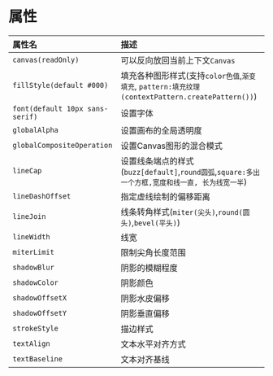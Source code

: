 # 属性

属性名|描述|
|:----|:----|
`canvas(readOnly)`|可以反向放回当前上下文`Canvas`
`fillStyle(default #000)`| 填充各种图形样式(支持`color色值`,`渐变填充`, `pattern:填充纹理(contextPattern.createPattern())`)
`font(default 10px sans-serif)`| 设置字体
`globalAlpha`|设置画布的全局透明度
`globalCompositeOperation`| 设置Canvas图形的混合模式
`lineCap`| 设置线条端点的样式(`buzz[default]`,`round圆弧`,`square:多出一个方框,宽度和线一直, 长为线宽一半`)
`lineDashOffset` | 指定虚线绘制的偏移距离
`lineJoin` | 线条转角样式(`miter(尖头)`,`round(圆头)`,`bevel(平头)`)
`lineWidth` | 线宽
`miterLimit` | 限制尖角长度范围
`shadowBlur` | 阴影的模糊程度
`shadowColor`| 阴影颜色
`shadowOffsetX` | 阴影水皮偏移
`shadowOffsetY` | 阴影垂直偏移
`strokeStyle` | 描边样式
`textAlign` | 文本水平对齐方式
`textBaseline` | 文本对齐基线
